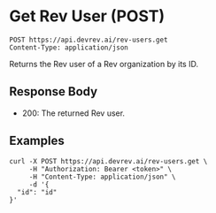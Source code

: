 # Get Rev User (POST)

```http
POST https://api.devrev.ai/rev-users.get
Content-Type: application/json
```

Returns the Rev user of a Rev organization by its ID.



## Response Body

- 200: The returned Rev user.

## Examples

```shell
curl -X POST https://api.devrev.ai/rev-users.get \
     -H "Authorization: Bearer <token>" \
     -H "Content-Type: application/json" \
     -d '{
  "id": "id"
}'
```